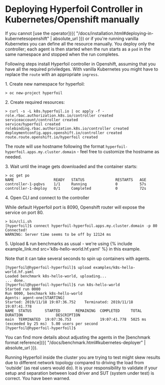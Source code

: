 # Deploying Hyperfoil Controller in Kubernetes/Openshift manually

If you cannot [use the operator]({{ "/docs/installation.html#deploying-in-kubernetesopenshift" | absolute_url }}) or if you're running vanilla Kubernetes you can define all the resource manually. You deploy only the controller; each agent is then started when the run starts as a `pod` in the same namespace and stopped when the run completes.

Following steps install Hyperfoil controller in Openshift, assuming that you have all the required priviledges. With vanilla Kubernetes you might have to replace the `route` with an appropriate `ingress`.

<span>1.</span> Create new namespace for hyperfoil:
```
> oc new-project hyperfoil
```

<span>2.</span> Create required resources:
```
> curl -s -L k8s.hyperfoil.io | oc apply -f -
role.rbac.authorization.k8s.io/controller created
serviceaccount/controller created
service/hyperfoil created
rolebinding.rbac.authorization.k8s.io/controller created
deploymentconfig.apps.openshift.io/controller created
route.route.openshift.io/hyperfoil created
```

The route will use hostname following the format `hyperfoil-hyperfoil.apps.my.cluster.domain` - feel free to customize the hostname as needed.

<span>3.</span> Wait until the image gets downloaded and the container starts:
```
> oc get po
NAME                  READY   STATUS              RESTARTS   AGE
controller-1-pqbvs    1/1     Running             0          57s
controller-1-deploy   0/1     Completed           0          72s
```

<span>4.</span> Open CLI and connect to the controller

While default Hyperfoil port is 8090, Openshift router will expose the service on port 80.
```
> bin/cli.sh
[hyperfoil]$ connect hyperfoil-hyperfoil.apps.my.cluster.domain -p 80
Connected!
WARNING: Server time seems to be off by 12124 ms
```

<span>5.</span> Upload & run benchmarks as usual - we're using {% include example_link.md src='k8s-hello-world.hf.yaml' %} in this example.

Note that it can take several seconds to spin up containers with agents.

```
[hyperfoil@hyperfoil-hyperfoil]$ upload examples/k8s-hello-world.hf.yaml
Loaded benchmark k8s-hello-world, uploading...
... done.
[hyperfoil@hyperfoil-hyperfoil]$ run k8s-hello-world
Started run 0000
Run 0000, benchmark k8s-hello-world
Agents: agent-one[STARTING]
Started: 2019/11/18 19:07:36.752    Terminated: 2019/11/18 19:07:41.778
NAME  STATUS      STARTED       REMAINING  COMPLETED     TOTAL DURATION               DESCRIPTION
main  TERMINATED  19:07:36.753             19:07:41.778  5025 ms (exceeded by 25 ms)  5.00 users per second
[hyperfoil@hyperfoil-hyperfoil]$
```

You can find more details about adjusting the agents in the [benchmark format reference]({{ "/docs/benchmark.html#kubernetes-deployer" | absolute_url }}).

Running Hyperfoil inside the cluster you are trying to test might skew results due to different network topology compared to driving the load from 'outside' (as real users would do). It is your responsibility to validate if your setup and separation between load driver and SUT (system under test) is correct. You have been warned.